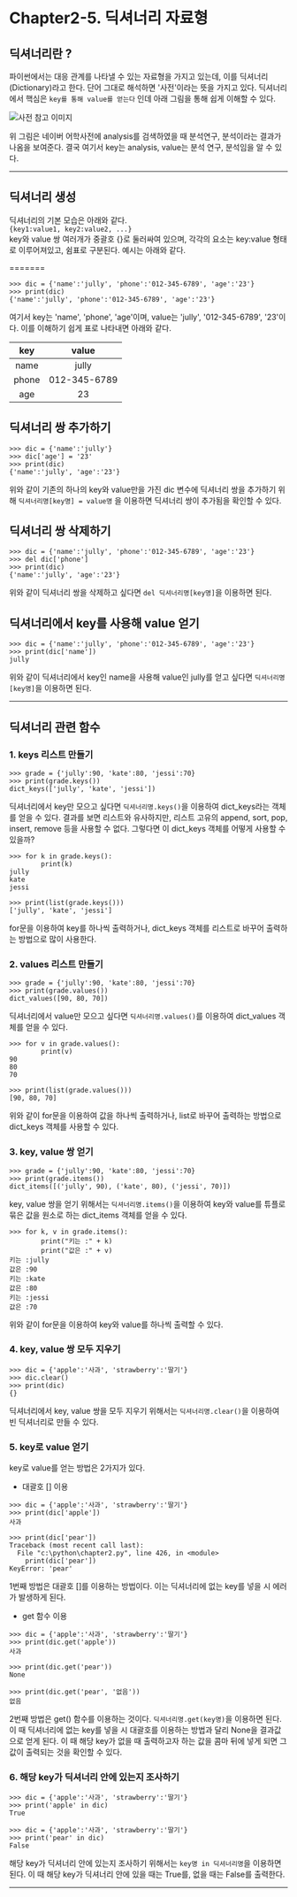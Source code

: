 # **Chapter2-5. 딕셔너리 자료형**

## **딕셔너리란 ?**

파이썬에서는 대응 관계를 나타낼 수 있는 자료형을 가지고 있는데, 이를 딕셔너리(Dictionary)라고 한다. 단어 그대로 해석하면 '사전'이라는 뜻을 가지고 있다. 딕셔너리에서 핵심은 `key를 통해 value를 얻는다` 인데 아래 그림을 통해 쉽게 이해할 수 있다.

![사전 참고 이미지](https://drive.google.com/uc?id=1ioAthyqr28S2Gva9FRokUdkdPYuBlZRd)

위 그림은 네이버 어학사전에 analysis를 검색하였을 때 분석연구, 분석이라는 결과가 나옴을 보여준다. 결국 여기서 key는 analysis, value는 분석 연구, 분석임을 알 수 있다.
___
## **딕셔너리 생성**
딕셔너리의 기본 모습은 아래와 같다.<br>
`{key1:value1, key2:value2, ...}`<br>
key와 value 쌍 여러개가 중괄호 {}로 둘러싸여 있으며, 각각의 요소는 key:value 형태로 이루어져있고, 쉼표로 구분된다. 예시는 아래와 같다.

=======
```
>>> dic = {'name':'jully', 'phone':'012-345-6789', 'age':'23'}
>>> print(dic)
{'name':'jully', 'phone':'012-345-6789', 'age':'23'}
```

여기서 key는 'name', 'phone', 'age'이며, value는 'jully', '012-345-6789', '23'이다. 이를 이해하기 쉽게 표로 나타내면 아래와 같다.<br>

|key|value|
|:---:|:---:|
|name|jully|
|phone|012-345-6789|
|age|23|<br>

## **딕셔너리 쌍 추가하기**

```
>>> dic = {'name':'jully'}
>>> dic['age'] = '23'
>>> print(dic)
{'name':'jully', 'age':'23'}
```

위와 같이 기존의 하나의 key와 value만을 가진 dic 변수에 딕셔너리 쌍을 추가하기 위해 `딕셔너리명[key명] = value명` 을 이용하면 딕셔너리 쌍이 추가됨을 확인할 수 있다.

## **딕셔너리 쌍 삭제하기**

```
>>> dic = {'name':'jully', 'phone':'012-345-6789', 'age':'23'}
>>> del dic['phone']
>>> print(dic)
{'name':'jully', 'age':'23'}
```

위와 같이 딕셔너리 쌍을 삭제하고 싶다면 `del 딕셔너리명[key명]`을 이용하면 된다.

## **딕셔너리에서 key를 사용해 value 얻기**

```
>>> dic = {'name':'jully', 'phone':'012-345-6789', 'age':'23'}
>>> print(dic['name'])
jully
```

위와 같이 딕셔너리에서 key인 name을 사용해 value인 jully를 얻고 싶다면 `딕셔너리명[key명]`을 이용하면 된다.
___
## **딕셔너리 관련 함수**

### **1. keys 리스트 만들기** 

```
>>> grade = {'jully':90, 'kate':80, 'jessi':70}
>>> print(grade.keys())
dict_keys(['jully', 'kate', 'jessi'])
```

딕셔너리에서 key만 모으고 싶다면 `딕셔너리명.keys()`을 이용하여 dict_keys라는 객체를 얻을 수 있다. 결과를 보면 리스트와 유사하지만, 리스트 고유의 append, sort, pop, insert, remove 등을 사용할 수 없다. 그렇다면 이 dict_keys 객체를 어떻게 사용할 수 있을까?

```
>>> for k in grade.keys():
        print(k)
jully
kate
jessi

>>> print(list(grade.keys()))
['jully', 'kate', 'jessi']
```

for문을 이용하여 key를 하나씩 출력하거나, dict_keys 객체를 리스트로 바꾸어 출력하는 방법으로 많이 사용한다.

### **2. values 리스트 만들기** 

```
>>> grade = {'jully':90, 'kate':80, 'jessi':70}
>>> print(grade.values())
dict_values([90, 80, 70])
```

딕셔너리에서 value만 모으고 싶다면 `딕셔너리명.values()`를 이용하여 dict_values 객체를 얻을 수 있다. 

```
>>> for v in grade.values():
        print(v)
90
80
70

>>> print(list(grade.values()))
[90, 80, 70]
```

위와 같이 for문을 이용하여 값을 하나씩 출력하거나, list로 바꾸어 출력하는 방법으로 dict_keys 객체를 사용할 수 있다.

### **3. key, value 쌍 얻기**

```
>>> grade = {'jully':90, 'kate':80, 'jessi':70}
>>> print(grade.items())
dict_items([('jully', 90), ('kate', 80), ('jessi', 70)])
``` 

key, value 쌍을 얻기 위해서는 `딕셔너리명.items()`을 이용하여 key와 value를 튜플로 묶은 값을 원소로 하는 dict_items 객체를 얻을 수 있다.

```
>>> for k, v in grade.items():
        print("키는 :" + k)
        print("값은 :" + v)
키는 :jully
값은 :90
키는 :kate
값은 :80
키는 :jessi
값은 :70
```

위와 같이 for문을 이용하여 key와 value를 하나씩 출력할 수 있다.

### **4. key, value 쌍 모두 지우기**

```
>>> dic = {'apple':'사과', 'strawberry':'딸기'}
>>> dic.clear()
>>> print(dic)
{}
```

딕셔너리에서 key, value 쌍을 모두 지우기 위해서는 `딕셔너리명.clear()`을 이용하여 빈 딕셔너리로 만들 수 있다. 

### **5. key로 value 얻기**
key로 value를 얻는 방법은 2가지가 있다. 
* 대괄호 [] 이용
  
``` 
>>> dic = {'apple':'사과', 'strawberry':'딸기'}
>>> print(dic['apple'])
사과

>>> print(dic['pear'])
Traceback (most recent call last):
  File "c:\python\chapter2.py", line 426, in <module>
    print(dic['pear'])
KeyError: 'pear'
```

1번째 방법은 대괄호 []를 이용하는 방법이다. 이는 딕셔너리에 없는 key를 넣을 시 에러가 발생하게 된다.

* get 함수 이용
  
``` 
>>> dic = {'apple':'사과', 'strawberry':'딸기'}
>>> print(dic.get('apple'))
사과

>>> print(dic.get('pear'))
None

>>> print(dic.get('pear', '없음'))
없음
```

2번째 방법은 get() 함수를 이용하는 것이다. `딕셔너리명.get(key명)`을 이용하면 된다. 이 때 딕셔너리에 없는 key를 넣을 시 대괄호를 이용하는 방법과 달리 None을 결과값으로 얻게 된다. 이 때 해당 key가 없을 때 출력하고자 하는 값을 콤마 뒤에 넣게 되면 그 값이 출력되는 것을 확인할 수 있다.

### **6. 해당 key가 딕셔너리 안에 있는지 조사하기**

```
>>> dic = {'apple':'사과', 'strawberry':'딸기'}
>>> print('apple' in dic)
True

>>> dic = {'apple':'사과', 'strawberry':'딸기'}
>>> print('pear' in dic)
False
```

해당 key가 딕셔너리 안에 있는지 조사하기 위해서는 `key명 in 딕셔너리명`을 이용하면 된다. 이 때 해당 key가 딕셔너리 안에 있을 때는 True를, 없을 때는 False를 출력한다.
___
